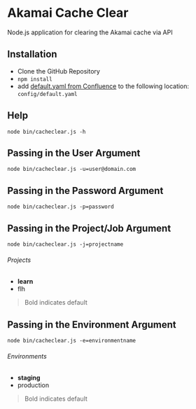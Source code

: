 Akamai Cache Clear
==================

Node.js application for clearing the Akamai cache via API

Installation
------------
- Clone the GitHub Repository
- ``` npm install ```
- add [default.yaml from Confluence](https://confluence.cms.gov/display/HCTWO/Akamai+Cache+Clear+Configuration) to the following location:  ``` config/default.yaml ```

Help
----

```
node bin/cacheclear.js -h
```

Passing in the User Argument
-------------

```
node bin/cacheclear.js -u=user@domain.com
```

Passing in the Password Argument
-----------------

```
node bin/cacheclear.js -p=password
```

Passing in the Project/Job Argument
--------------------

```
node bin/cacheclear.js -j=projectname
```

###### Projects ######
- **learn** 
- flh

> Bold indicates default

Passing in the Environment Argument
--------------------

```
node bin/cacheclear.js -e=environmentname
```

###### Environments ######
- **staging** 
- production

> Bold indicates default
